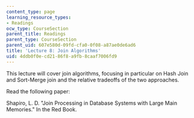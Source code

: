 ```yaml
---
content_type: page
learning_resource_types:
- Readings
ocw_type: CourseSection
parent_title: Readings
parent_type: CourseSection
parent_uid: 607e580d-09fd-cfa0-0f08-a87ae0de6ad6
title: 'Lecture 8: Join Algorithms'
uid: 4ddb0f0e-cd21-86f8-a9fb-8caaf7006fd9
---
```


This lecture will cover join algorithms, focusing in particular on Hash Join and Sort-Merge join and the relative tradeoffs of the two approaches.

Read the following paper:

Shapiro, L. D. "Join Processing in Database Systems with Large Main Memories." In the Red Book.